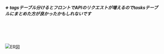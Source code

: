 ##### ※ tagsテーブル分けるとフロントでAPIのリクエストが増えるのでtasksテーブルにまとめた方が良かったかもしれないです
<br>
<br>
<br>

![ER図](https://github.com/ryosuke1256/image/blob/main/ER%E5%9B%B3.png)
